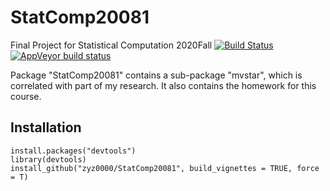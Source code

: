 # StatComp20081
Final Project for Statistical Computation 2020Fall
[![Build Status](https://travis-ci.com/satijalab/seurat.svg?branch=master)](https://travis-ci.com/satijalab/seurat)
[![AppVeyor build status](https://ci.appveyor.com/api/projects/status/github/satijalab/seurat?branch=master&svg=true)](https://ci.appveyor.com/project/satijalab/seurat)

Package "StatComp20081" contains a sub-package "mvstar", which is correlated with part of my research. It also contains the homework for this course.


## Installation
```{r}
install.packages("devtools")
library(devtools)
install_github("zyz0000/StatComp20081", build_vignettes = TRUE, force = T)
```
